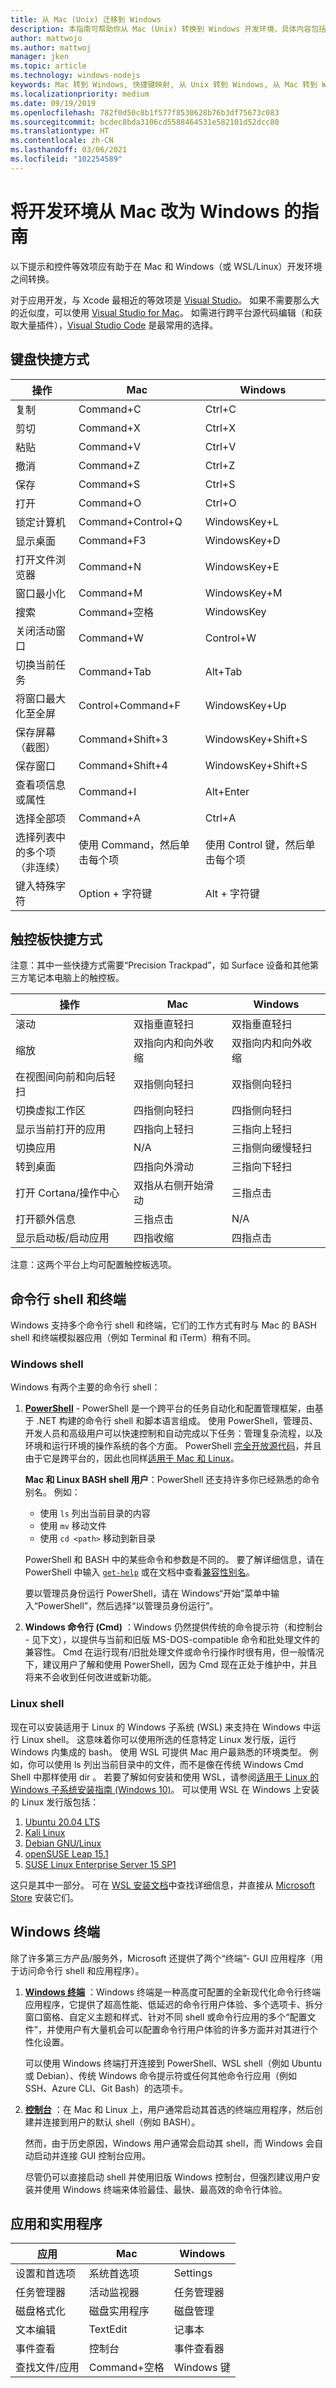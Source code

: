 ```yaml
---
title: 从 Mac (Unix) 迁移到 Windows
description: 本指南可帮助你从 Mac (Unix) 转换到 Windows 开发环境，具体内容包括快捷键映射和 Mac 和 Windows 之间概念差异概述。
author: mattwojo
ms.author: mattwoj
manager: jken
ms.topic: article
ms.technology: windows-nodejs
keywords: Mac 转到 Windows, 快捷键映射, 从 Unix 转到 Windows, 从 Mac 转到 Windows, 从 MacBook 转到 Surface 的帮助, Macintosh 用户如何使用 Windows, 从 Macintosh 切换到 Windows, 开发环境更改帮助, Mac OS X 转到 Windows, 从 Mac 转到电脑的帮助
ms.localizationpriority: medium
ms.date: 09/19/2019
ms.openlocfilehash: 782f0d50c8b1f577f8530628b76b3df75673c083
ms.sourcegitcommit: bcdec8bda3106cd5588464531e582101d52dcc80
ms.translationtype: HT
ms.contentlocale: zh-CN
ms.lasthandoff: 03/06/2021
ms.locfileid: "102254589"
---
```

# <a name="guide-for-changing-your-dev-environment-from-mac-to-windows"></a>将开发环境从 Mac 改为 Windows 的指南

以下提示和控件等效项应有助于在 Mac 和 Windows（或 WSL/Linux）开发环境之间转换。

对于应用开发，与 Xcode 最相近的等效项是 [Visual Studio](https://visualstudio.microsoft.com)。 如果不需要那么大的近似度，可以使用 [Visual Studio for Mac](https://visualstudio.microsoft.com/vs/mac/)。 如需进行跨平台源代码编辑（和获取大量插件），[Visual Studio Code](https://code.visualstudio.com/?wt.mc_id=DX_841432) 是最常用的选择。

## <a name="keyboard-shortcuts"></a>键盘快捷方式

| **操作** | **Mac** | **Windows** |
|---------------|--------------------|---------------------|
| 复制 | Command+C | Ctrl+C |
| 剪切 | Command+X | Ctrl+X |
| 粘贴 | Command+V | Ctrl+V |
| 撤消 | Command+Z | Ctrl+Z |
| 保存 | Command+S | Ctrl+S |
| 打开 | Command+O | Ctrl+O |
| 锁定计算机 | Command+Control+Q | WindowsKey+L |
| 显示桌面 | Command+F3 | WindowsKey+D |
| 打开文件浏览器 | Command+N | WindowsKey+E |
| 窗口最小化 | Command+M | WindowsKey+M |
| 搜索 | Command+空格 | WindowsKey |
| 关闭活动窗口 | Command+W | Control+W |
| 切换当前任务 | Command+Tab | Alt+Tab |
| 将窗口最大化至全屏 | Control+Command+F | WindowsKey+Up |
| 保存屏幕（截图） | Command+Shift+3 | WindowsKey+Shift+S |
| 保存窗口 | Command+Shift+4 | WindowsKey+Shift+S |
| 查看项信息或属性 | Command+I | Alt+Enter |
 | 选择全部项 | Command+A | Ctrl+A |
| 选择列表中的多个项（非连续） | 使用 Command，然后单击每个项 | 使用 Control 键，然后单击每个项 |
| 键入特殊字符 | Option + 字符键 | Alt + 字符键|

## <a name="trackpad-shortcuts"></a>触控板快捷方式

注意：其中一些快捷方式需要“Precision Trackpad”，如 Surface 设备和其他第三方笔记本电脑上的触控板。

 **操作** | **Mac** | **Windows** |
|---------------|--------------------|---------------------|
| 滚动 | 双指垂直轻扫 | 双指垂直轻扫 |
| 缩放 | 双指向内和向外收缩 | 双指向内和向外收缩 |
| 在视图间向前和向后轻扫 | 双指侧向轻扫 | 双指侧向轻扫 |
| 切换虚拟工作区 | 四指侧向轻扫 | 四指侧向轻扫 |
| 显示当前打开的应用 | 四指向上轻扫 | 三指向上轻扫 |
| 切换应用 | N/A | 三指侧向缓慢轻扫 |
| 转到桌面 | 四指向外滑动 | 三指向下轻扫 |
| 打开 Cortana/操作中心 | 双指从右侧开始滑动 | 三指点击 |
| 打开额外信息 | 三指点击 | N/A |
|显示启动板/启动应用 | 四指收缩 | 四指点击 |

注意：这两个平台上均可配置触控板选项。

## <a name="command-line-shells-and-terminals"></a>命令行 shell 和终端

Windows 支持多个命令行 shell 和终端，它们的工作方式有时与 Mac 的 BASH shell 和终端模拟器应用（例如 Terminal 和 iTerm）稍有不同。

### <a name="windows-shells"></a>Windows shell

Windows 有两个主要的命令行 shell：

1. **[PowerShell](/powershell/scripting/overview?view=powershell-7)** - PowerShell 是一个跨平台的任务自动化和配置管理框架，由基于 .NET 构建的命令行 shell 和脚本语言组成。 使用 PowerShell，管理员、开发人员和高级用户可以快速控制和自动完成以下任务：管理复杂流程，以及环境和运行环境的操作系统的各个方面。 PowerShell [完全开放源代码](https://github.com/powershell/powershell)，并且由于它是跨平台的，因此也同样[适用于 Mac 和 Linux](/powershell/scripting/install/installing-powershell?view=powershell-7)。

    **Mac 和 Linux BASH shell 用户**：PowerShell 还支持许多你已经熟悉的命令别名。 例如：
    - 使用 `ls` 列出当前目录的内容
    - 使用 `mv` 移动文件
    - 使用 `cd <path>` 移动到新目录

    PowerShell 和 BASH 中的某些命令和参数是不同的。 要了解详细信息，请在 PowerShell 中输入 [`get-help`](/powershell/scripting/learn/ps101/02-help-system?view=powershell-7) 或在文档中查看[兼容性别名](/powershell/scripting/samples/appendix-1---compatibility-aliases?view=powershell-7)。

    要以管理员身份运行 PowerShell，请在 Windows“开始”菜单中输入“PowerShell”，然后选择“以管理员身份运行”。

2. **Windows 命令行 (Cmd)** ：Windows 仍然提供传统的命令提示符（和控制台 - 见下文），以提供与当前和旧版 MS-DOS-compatible 命令和批处理文件的兼容性。 Cmd 在运行现有/旧批处理文件或命令行操作时很有用，但一般情况下，建议用户了解和使用 PowerShell，因为 Cmd 现在正处于维护中，并且将来不会收到任何改进或新功能。

### <a name="linux-shells"></a>Linux shell

现在可以安装适用于 Linux 的 Windows 子系统 (WSL) 来支持在 Windows 中运行 Linux shell。 这意味着你可以使用所选的任意特定 Linux 发行版，运行 Windows 内集成的 bash。 使用 WSL 可提供 Mac 用户最熟悉的环境类型。 例如，你可以使用 ls 列出当前目录中的文件，而不是像在传统 Windows Cmd Shell 中那样使用 dir 。 若要了解如何安装和使用 WSL，请参阅[适用于 Linux 的 Windows 子系统安装指南 (Windows 10)](/windows/wsl/install-win10)。 可以使用 WSL 在 Windows 上安装的 Linux 发行版包括：

1. [Ubuntu 20.04 LTS](https://www.microsoft.com/store/apps/9n6svws3rx71)
2. [Kali Linux](https://www.microsoft.com/store/apps/9PKR34TNCV07)
3. [Debian GNU/Linux](https://www.microsoft.com/store/apps/9MSVKQC78PK6)
4. [openSUSE Leap 15.1](https://www.microsoft.com/store/apps/9NJFZK00FGKV)
5. [SUSE Linux Enterprise Server 15 SP1](https://www.microsoft.com/store/apps/9PN498VPMF3Z)

这只是其中一部分。 可在 [WSL 安装文档](/windows/wsl/install-win10#install-your-linux-distribution-of-choice)中查找详细信息，并直接从 [Microsoft Store](https://www.microsoft.com/search/shop/apps?q=linux&category=Developer+tools) 安装它们。

## <a name="windows-terminals"></a>Windows 终端

除了许多第三方产品/服务外，Microsoft 还提供了两个“终端”- GUI 应用程序（用于访问命令行 shell 和应用程序）。

1. **[Windows 终端](/windows/terminal/)** ：Windows 终端是一种高度可配置的全新现代化命令行终端应用程序，它提供了超高性能、低延迟的命令行用户体验、多个选项卡、拆分窗口窗格、自定义主题和样式、针对不同 shell 或命令行应用的多个“配置文件”，并使用户有大量机会可以配置命令行用户体验的许多方面并对其进行个性化设置。

    可以使用 Windows 终端打开连接到 PowerShell、WSL shell（例如 Ubuntu 或 Debian）、传统 Windows 命令提示符或任何其他命令行应用（例如 SSH、Azure CLI、Git Bash）的选项卡。

2. **[控制台](/windows/console/)** ：在 Mac 和 Linux 上，用户通常启动其首选的终端应用程序，然后创建并连接到用户的默认 shell（例如 BASH）。

    然而，由于历史原因，Windows 用户通常会启动其 shell，而 Windows 会自动启动并连接 GUI 控制台应用。

    尽管仍可以直接启动 shell 并使用旧版 Windows 控制台，但强烈建议用户安装并使用 Windows 终端来体验最佳、最快、最高效的命令行体验。

## <a name="apps-and-utilities"></a>应用和实用程序

 **应用** | **Mac** | **Windows** |
|---------------|--------------------|---------------------|
| 设置和首选项 | 系统首选项 | Settings |
| 任务管理器 | 活动监视器 | 任务管理器 |
| 磁盘格式化 | 磁盘实用程序 | 磁盘管理 |
| 文本编辑 | TextEdit | 记事本 |
| 事件查看 | 控制台 | 事件查看器 |
| 查找文件/应用 | Command+空格 | Windows 键 |